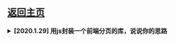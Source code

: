 ## [返回主页](../README.md)

<b><details><summary>[2020.1.29] 用js封装一个前端分页的库，说说你的思路</summary></b>
分页插件的功能：1)把请求的数据处理成每页10条数据 2)点击分页按钮时，可以操作回调函数，把

分页请求api
前台传入参数：
{
　　业务所需的参数：data
　　分页所需的参数：
　　　　　1.当前页面在第几页（currentPage）
　　　　　2.每页显示的条数（pageSize）
}

服务器返回数据：
{
　　用于展示表格用的数据：data，
　　用于渲染分页用的数据：
　　　　1.总页数（total）
　　　　2.总记录数（records）
　　　　3.当前页（pageNo），这个也可以不传
}

插件的思路：
1) 把currentPage、pageSize当作参数请求数据，传入返回的数据去渲染页面，当请求返回的数据条数大于等于10，才显示分页函数。
2）将请求返回的全部数据(包括分页参数)，分页显示的容器，点击分页时回调动作（获取当前页面作为参数，再请求数据）作为参数传入插件函数中；
3）再将所有参数与默认的参数结合，渲染分页组件（分页的html、样式）
4）给分页添加点击事件，把点击的第几页传给之前定义好的回调，去重新请求数据。

```js
// index.js
function loadList(){
    // 请求数据
    // 渲染数据到页面
    ...
    // 判断总数据是否大于10
    if (res.totalCount <= 10) {
        $('.pagination').hide();
    } else {
        $('.pagination').show();
        _this.loadPagination(res);
    }
}

function loadPagination(res){
    let pagination ? '' : (pagination = new Pagination());
    pagination.render(res, $.extend({}, {
        container: $('#pagination'),
        onSelectPage: function (currentPage) { // 点击页面时，执行回调函数加载数据
            _this.data.listParam.currentPage = currentPage;   // 插件返回currentPage，把currentPage赋值给请求的数据
            _this.loadList(); // 点击时，重新加载数据
        }
    }));
}

// Pagination.js
var Pagination = function () {
    var _this = this;
    this.defaultOption = {
        container: null,
        currentPage: 0,
        pageRange: 3,
        onSelectPage: null
    };
    // 事件的处理
    $(document).on('click', '.pg-item', function () {
        // 点击分页  1）对于active和disabled按钮点击，不做处理
        // 2）获取点击页面的在第几页：判断点击上一页当前页该变成多少，下一页当前页该变成多少
        // 3）把点击页面的数字当作参数传给回调函数
        // typeof _this.option.onSelectPage === 'function' ? _this.option.onSelectPage(value) : null;
    });
};
// 渲染分页组件
Pagination.prototype.render = function (res, userOption) {
    let pageInfo = {
        hasPreviousPage: res.currentPage > 0 ? true : false, 
        prePage: res.currentPage - 1,
        hasNextPage: Math.floor(res.totalCount / res.pageSize) > res.currentPage ? true : false,
        nextPage: res.currentPage + 1,
        currentPage: res.currentPage, // 当前页面
        totalCount: res.totalCount, //共多少页
        pages: res.totalCount / res.pageSize // 多少页
    }
    // 合并选项
    this.option = $.extend({}, this.defaultOption, pageInfo, userOption);
    // 判断是否只有1页
    ...
    // 渲染分页内容
    this.option.container.html(this.getPaginationHtml());
};
// 获取分页的html, |上一页| 2 3 4 =5= 6 7 8|下一页|  5/9
Pagination.prototype.getPaginationHtml = function () {
    var html = '',
      ...
    return html;
};
module.exports = Pagination;
```

(参考)[https://www.cnblogs.com/pengfei25/p/10429274.html]
</details>